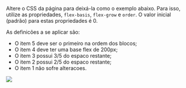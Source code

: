 Altere o CSS da página para deixá-la como o exemplo abaixo. Para isso, utilize as propriedades, `flex-basis`, `flex-grow` e `order`. O valor inicial (padrão) para estas propriedades é 0.

As definicões a se aplicar são:

- O item 5 deve ser o primeiro na ordem dos blocos;
- O item 4 deve ter uma base flex de 200px;
- O item 3 possui 3/5 do espaco restante;
- O item 2 possui 2/5 do espaco restante;
- O item 1 não sofre alteracoes.

![](https://jslpfmlhyrzjbddidwga.supabase.co/storage/v1/object/public/assets-conteudo/imagens/exercicio3-flex.png?t=2022-09-11T22%3A09%3A56.693Z)
